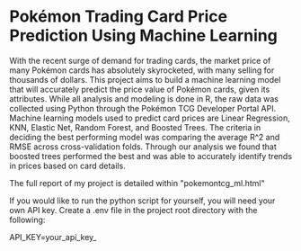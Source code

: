 # Pokémon Trading Card Price Prediction Using Machine Learning

With the recent surge of demand for trading cards, the market price of many Pokémon cards has absolutely skyrocketed, with many selling for thousands of dollars. This project aims to build a machine learning model that will accurately predict the price value of Pokémon cards, given its attributes. While all analysis and modeling is done in R, the raw data was collected using Python through the Pokémon TCG Developer Portal API. Machine learning models used to predict card prices are Linear Regression, KNN, Elastic Net, Random Forest, and Boosted Trees. The criteria in deciding the best performing model was comparing the average R^2 and RMSE across cross-validation folds. Through our analysis we found that boosted trees performed the best and was able to accurately identify trends in prices based on card details.

The full report of my project is detailed within "pokemontcg_ml.html"

If you would like to run the python script for yourself, you will need your own API key. Create a .env file in the project root directory with the following:

API_KEY=your_api_key_
